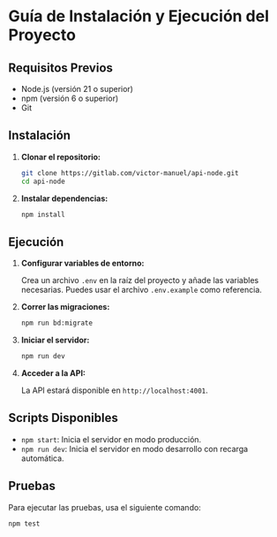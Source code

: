 # Guía de Instalación y Ejecución del Proyecto

## Requisitos Previos

- Node.js (versión 21 o superior)
- npm (versión 6 o superior)
- Git

## Instalación

1. **Clonar el repositorio:**

    ```bash
    git clone https://gitlab.com/victor-manuel/api-node.git
    cd api-node
    ```

2. **Instalar dependencias:**

    ```bash
    npm install
    ```

## Ejecución

1. **Configurar variables de entorno:**

    Crea un archivo `.env` en la raíz del proyecto y añade las variables necesarias. Puedes usar el archivo `.env.example` como referencia.

2. **Correr las migraciones:**

    ```bash
    npm run bd:migrate
    ```

3. **Iniciar el servidor:**

    ```bash
    npm run dev
    ```

4. **Acceder a la API:**

    La API estará disponible en `http://localhost:4001`.

## Scripts Disponibles

- `npm start`: Inicia el servidor en modo producción.
- `npm run dev`: Inicia el servidor en modo desarrollo con recarga automática.

## Pruebas

Para ejecutar las pruebas, usa el siguiente comando:

```bash
npm test
```


